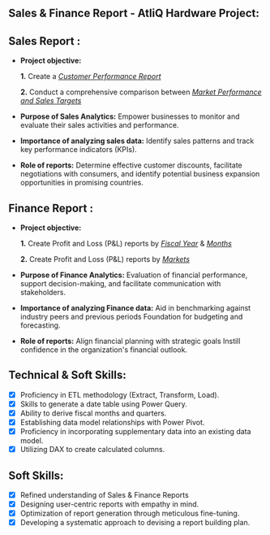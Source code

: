 ## Sales & Finance Report - AtliQ Hardware Project:


## Sales Report :

- **Project objective:** 

    **1.** Create a _[Customer Performance Report](https://github.com/ferdinandroshan/Excel-Sales-Finance-Analytics-Project/blob/main/Net%20Sales%20Report%20-%20By%20Customers.pdf)_ 

    **2.** Conduct a comprehensive comparison between _[Market Performance and Sales Targets](https://github.com/ferdinandroshan/Excel-Sales-Finance-Analytics-Project/blob/main/Net%20Sales%20Performance%20Vs%20Targets%20Report.pdf)_

- **Purpose of Sales Analytics:** Empower businesses to monitor and evaluate their sales activities and performance.

- **Importance of analyzing sales data:** Identify sales patterns and track key performance indicators (KPIs).

- **Role of reports:** Determine effective customer discounts, facilitate negotiations with consumers, and identify potential business expansion opportunities in promising countries.


## Finance Report :

- **Project objective:** 

    **1.** Create Profit and Loss (P&L) reports by _[Fiscal Year](https://github.com/ferdinandroshan/Excel-Sales-Finance-Analytics-Project/blob/main/P%20%26%20L%20-%20Across%20Fiscal%20Year.pdf)_ & _[Months](https://github.com/ferdinandroshan/Excel-Sales-Finance-Analytics-Project/blob/main/P%20%26%20L%20-%20Across%20Months.pdf)_ 

   **2.** Create Profit and Loss (P&L) reports by _[Markets](https://github.com/ferdinandroshan/Excel-Sales-Finance-Analytics-Project/blob/main/P%20%26%20L%20-%20Across%20Markets.pdf)_

- **Purpose of Finance Analytics:** Evaluation of financial performance, support decision-making, and facilitate communication with stakeholders.

- **Importance of analyzing Finance data:** Aid in benchmarking against industry peers and previous periods Foundation for budgeting and forecasting.

- **Role of reports:** Align financial planning with strategic goals Instill confidence in the organization's financial outlook.


## Technical & Soft Skills:
- [x]	Proficiency in ETL methodology (Extract, Transform, Load).
- [x]	Skills to generate a date table using Power Query.
- [x]	Ability to derive fiscal months and quarters.
- [x]	Establishing data model relationships with Power Pivot.
- [x]	Proficiency in incorporating supplementary data into an existing data model.
- [x]	Utilizing DAX to create calculated columns.

## Soft Skills:
- [x]	Refined understanding of Sales & Finance Reports
- [x]	Designing user-centric reports with empathy in mind.
- [x]	Optimization of report generation through meticulous fine-tuning.
- [x]	Developing a systematic approach to devising a report building plan.
